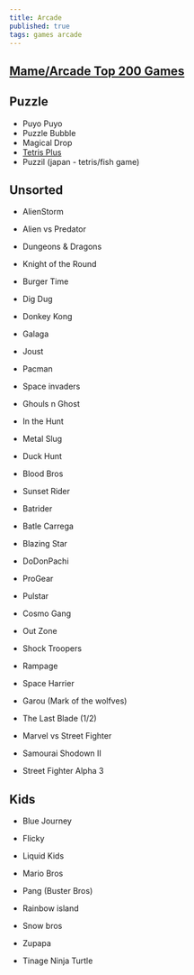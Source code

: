 ```yaml
---
title: Arcade
published: true
tags: games arcade
---
```

## [Mame/Arcade Top 200 Games](https://www.youtube.com/watch?v=QNORYk8EdFU&t=3828s)

## Puzzle

- Puyo Puyo
- Puzzle Bubble
- Magical Drop
- [Tetris Plus](https://www.youtube.com/watch?v=q-tEzoe0Rqw) 
- Puzzil (japan - tetris/fish game)

## Unsorted
- AlienStorm
- Alien vs Predator
- Dungeons & Dragons
- Knight of the Round

- Burger Time
- Dig Dug
- Donkey Kong
- Galaga
- Joust
- Pacman
- Space invaders


- Ghouls n Ghost
- In the Hunt
- Metal Slug

- Duck Hunt

- Blood Bros
- Sunset Rider

- Batrider
- Batle Carrega
- Blazing Star
- DoDonPachi

- ProGear
- Pulstar

- Cosmo Gang
- Out Zone
- Shock Troopers

- Rampage
- Space Harrier

- Garou (Mark of the wolfves)
- The Last Blade (1/2)
- Marvel vs Street Fighter
- Samourai Shodown II
- Street Fighter Alpha 3

## Kids

- Blue Journey
- Flicky
- Liquid Kids
- Mario Bros
- Pang (Buster Bros)
- Rainbow island
- Snow bros
- Zupapa

- Tinage Ninja Turtle

